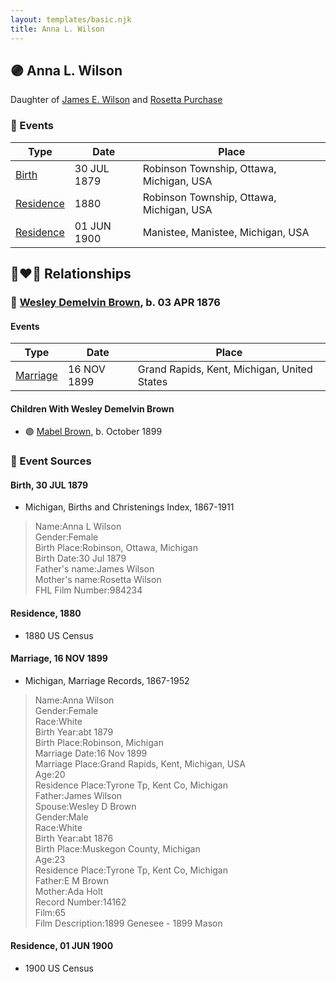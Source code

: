 ```yaml
---
layout: templates/basic.njk
title: Anna L. Wilson
---
```

## 🟣 Anna L. Wilson

Daughter of [James E. Wilson](/people/5/54950695) and [Rosetta Purchase](/people/2/27770192)

### 📆 Events

Type | Date | Place
------ | ------ | ------
[Birth](#event-event-2) | 30 JUL 1879 | Robinson Township, Ottawa, Michigan, USA
[Residence](#event-event-0) | 1880 | Robinson Township, Ottawa, Michigan, USA
[Residence](#event-event-1) | 01 JUN 1900 | Manistee, Manistee, Michigan, USA

## 👩‍❤️‍👨 Relationships

### 🔵 [Wesley Demelvin Brown](/people/5/52698666), b. 03 APR 1876

#### Events

Type | Date | Place
------ | ------ | ------
[Marriage](#event-family-0-event-0) | 16 NOV 1899 | Grand Rapids, Kent, Michigan, United States
#### Children With Wesley Demelvin Brown
* 🟣 [Mabel Brown](/people/5/5853824), b. October 1899
### 📰 Event Sources

#### <a id="event-event-2"></a> Birth, 30 JUL 1879
* Michigan, Births and Christenings Index, 1867-1911
>   
  > Name:Anna L Wilson  
  > Gender:Female  
  > Birth Place:Robinson, Ottawa, Michigan  
  > Birth Date:30 Jul 1879  
  > Father's name:James Wilson  
  > Mother's name:Rosetta Wilson  
  > FHL Film Number:984234

#### <a id="event-event-0"></a> Residence, 1880
* 1880 US Census

#### <a id="event-family-0-event-0"></a> Marriage, 16 NOV 1899
* Michigan, Marriage Records, 1867-1952
>   
  > Name:Anna Wilson  
  > Gender:Female  
  > Race:White  
  > Birth Year:abt 1879  
  > Birth Place:Robinson, Michigan  
  > Marriage Date:16 Nov 1899  
  > Marriage Place:Grand Rapids, Kent, Michigan, USA  
  > Age:20  
  > Residence Place:Tyrone Tp, Kent Co, Michigan  
  > Father:James Wilson  
  > Spouse:Wesley D Brown  
  > Gender:Male  
  > Race:White  
  > Birth Year:abt 1876  
  > Birth Place:Muskegon County, Michigan  
  > Age:23  
  > Residence Place:Tyrone Tp, Kent Co, Michigan  
  > Father:E M Brown  
  > Mother:Ada Holt  
  > Record Number:14162  
  > Film:65  
  > Film Description:1899 Genesee - 1899 Mason
#### <a id="event-event-1"></a> Residence, 01 JUN 1900
* 1900 US Census
